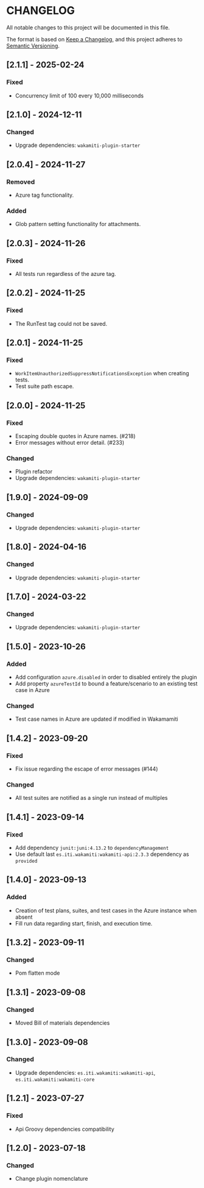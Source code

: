 # CHANGELOG

All notable changes to this project will be documented in this file.

The format is based on [Keep a Changelog][1],
and this project adheres to [Semantic Versioning][2].


## [2.1.1] - 2025-02-24

### Fixed
- Concurrency limit of 100 every 10,000 milliseconds


## [2.1.0] - 2024-12-11

### Changed
- Upgrade dependencies: `wakamiti-plugin-starter`


## [2.0.4] - 2024-11-27

### Removed
- Azure tag functionality.

### Added
- Glob pattern setting functionality for attachments.


## [2.0.3] - 2024-11-26

### Fixed
- All tests run regardless of the azure tag.


## [2.0.2] - 2024-11-25

### Fixed
- The RunTest tag could not be saved.


## [2.0.1] - 2024-11-25

### Fixed
- `WorkItemUnauthorizedSuppressNotificationsException` when creating tests.
- Test suite path escape.


## [2.0.0] - 2024-11-25

### Fixed
- Escaping double quotes in Azure names. (#218)
- Error messages without error detail. (#233)

### Changed
- Plugin refactor
- Upgrade dependencies: `wakamiti-plugin-starter`


## [1.9.0] - 2024-09-09

### Changed
- Upgrade dependencies: `wakamiti-plugin-starter`


## [1.8.0] - 2024-04-16

### Changed
- Upgrade dependencies: `wakamiti-plugin-starter`


## [1.7.0] - 2024-03-22

### Changed
- Upgrade dependencies: `wakamiti-plugin-starter`


## [1.5.0] - 2023-10-26

### Added
- Add configuration `azure.disabled` in order to disabled entirely the plugin
- Add property `azureTestId` to bound a feature/scenario to an existing test case in Azure

### Changed
- Test case names in Azure are updated if modified in Wakamamiti


## [1.4.2] - 2023-09-20

### Fixed
- Fix issue regarding the escape of error messages (#144)

### Changed
- All test suites are notified as a single run instead of multiples


## [1.4.1] - 2023-09-14

### Fixed
- Add dependency `junit:juni:4.13.2` to `dependencyManagement`
- Use default last `es.iti.wakamiti:wakamiti-api:2.3.3` dependency as `provided`


## [1.4.0] - 2023-09-13

### Added
- Creation of test plans, suites, and test cases in the Azure instance when absent
- Fill run data regarding start, finish, and execution time.


## [1.3.2] - 2023-09-11

### Changed
- Pom flatten mode


## [1.3.1] - 2023-09-08

### Changed
- Moved Bill of materials dependencies


## [1.3.0] - 2023-09-08

### Changed
- Upgrade dependencies: `es.iti.wakamiti:wakamiti-api`, `es.iti.wakamiti:wakamiti-core`


## [1.2.1] - 2023-07-27

### Fixed
- Api Groovy dependencies compatibility


## [1.2.0] - 2023-07-18

### Changed
- Change plugin nomenclature




[1]: <https://keepachangelog.com/en/1.0.0/>
[2]: <https://semver.org>